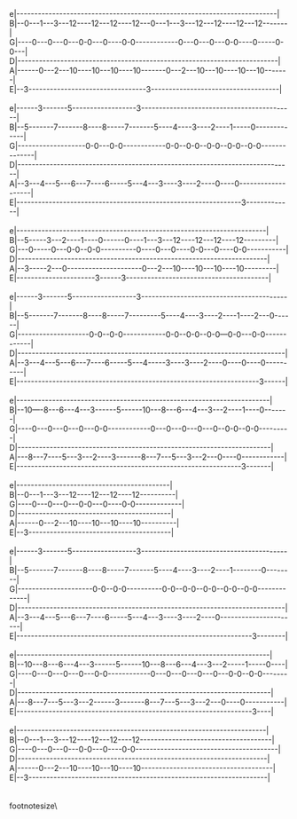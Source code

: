 \
\
e|-------------------------------------------------------------------------|\
B|--0---1---3---12----12---12----12---0---1---3---12---12----12---12-------|\
G|----0---0---0---0-0---0----0-0------------0---0---0---0-0----0-----0-0---|\
D|-------------------------------------------------------------------------|\
A|------0---2---10----10---10----10-------0---2---10---10----10---10-------|\
E|--3---------------------------------3------------------------------------|\
\
e|------3-------5------------------3-------------------------------------------|\
B|--5-------7-------8----8-----7-------5----4----3----2----1-----0-------------|\
G|-------------------0-0---0-0------------0-0--0-0--0-0--0-0--0-0--------------|\
D|-----------------------------------------------------------------------------|\
A|--3---4---5---6---7----6-----5---4---3----3----2----0----0-------------------|\
E|---------------------------------------------------------------3-------------|\
\
e|----------------------------------------------------------------------|\
B|--5-----3---2----1----0------0----1---3---12----12---12----12---------|\
G|---0-----0---0-0--0-0----------0----0---0----0-0---0----0-0-----------|\
D|----------------------------------------------------------------------|\
A|--3-----2---0---------------------0---2---10----10---10----10---------|\
E|----------------------3------3----------------------------------------|\
\
e|------3-------5------------------3-----------------------------------------|\
B|--5-------7-------8----8-----7---------5----4----3----2----1----2---0------|\
G|--------------------0-0--0-0------------0-0--0-0--0-0—0-0---0-0------------|\
D|---------------------------------------------------------------------------|\
A|--3---4---5---6---7----6-----5---4-----3----3----2----0----0----0----------|\
E|--------------------------------------------------------------------3------|\
\
e|-----------------------------------------------------------------------|\
B|--10—-8---6---4---3------5------10---8---6---4---3---2----1----0-------|\
G|----0---0---0---0---0-0------------0---0---0---0---0--0-0--0-0---------|\
D|-----------------------------------------------------------------------|\
A|---8---7----5---3---2----3-------8---7---5---3---2---0----0------------|\
E|---------------------------------------------------------------3-------|\
\
e|-------------------------------------------|\
B|--0---1---3---12----12---12----12----------|\
G|----0---0---0---0-0---0----0-0-------------|\
D|-------------------------------------------|\
A|------0---2---10----10---10----10----------|\
E|--3----------------------------------------|\
\
e|------3-------5------------------3-----------------------------------------|\
B|--5-------7-------8----8-----7-------5----4----3----2----1--------0--------|\
G|---------------------0-0--0-0----------0-0--0-0--0-0--0-0--0-0-------------|\
D|---------------------------------------------------------------------------|\
A|--3---4---5---6---7----6-----5---4---3----3----2----0----------------------|\
E|------------------------------------------------------------------3--------|\
\
e|-----------------------------------------------------------------------|\
B|--10---8---6---4---3------5------10---8---6---4---3---2-----1-----0----|\
G|----0---0---0---0---0-0------------0---0---0---0---0---0-0--0-0--------|\
D|-----------------------------------------------------------------------|\
A|---8---7---5---3---2------3-------8---7---5---3---2---0----0-----------|\
E|------------------------------------------------------------------3----|\
\
e|----------------------------------------------------------------------|\
B|--0---1---3---12----12---12----12-------------------------------------|\
G|----0---0---0---0-0---0----0-0----------------------------------------|\
D|----------------------------------------------------------------------|\
A|------0---2---10----10---10----10-------------------------------------|\
E|--3-------------------------------------------------------------------|\
\
\
footnotesize\
